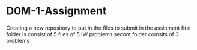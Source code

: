 # D0M-1-Assignment
Creating a new repository to put in the files to submit in the assinment
first folder is consist of 5 files of 5 IW problems 
secont folder comsits of 3 problems
